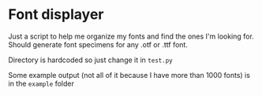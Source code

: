 # Font displayer

Just a script to help me organize my fonts and find the ones I'm looking for. Should generate font specimens for any .otf or .ttf font. 

Directory is hardcoded so just change it in `test.py`

Some example output (not all of it because I have more than 1000 fonts) is in the `example` folder
